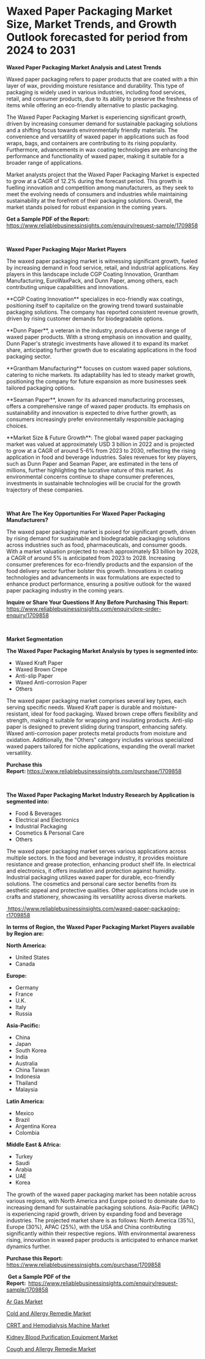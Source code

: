 <p><h1>Waxed Paper Packaging Market Size, Market Trends, and Growth Outlook forecasted for period from 2024 to 2031</h1></p><p><strong>Waxed Paper Packaging Market Analysis and Latest Trends</strong></p>
<p><p>Waxed paper packaging refers to paper products that are coated with a thin layer of wax, providing moisture resistance and durability. This type of packaging is widely used in various industries, including food services, retail, and consumer products, due to its ability to preserve the freshness of items while offering an eco-friendly alternative to plastic packaging.</p><p>The Waxed Paper Packaging Market is experiencing significant growth, driven by increasing consumer demand for sustainable packaging solutions and a shifting focus towards environmentally friendly materials. The convenience and versatility of waxed paper in applications such as food wraps, bags, and containers are contributing to its rising popularity. Furthermore, advancements in wax coating technologies are enhancing the performance and functionality of waxed paper, making it suitable for a broader range of applications.</p><p>Market analysts project that the Waxed Paper Packaging Market is expected to grow at a CAGR of 12.2% during the forecast period. This growth is fuelling innovation and competition among manufacturers, as they seek to meet the evolving needs of consumers and industries while maintaining sustainability at the forefront of their packaging solutions. Overall, the market stands poised for robust expansion in the coming years.</p></p>
<p><strong>Get a Sample PDF of the Report:&nbsp;</strong> <a href="https://www.reliablebusinessinsights.com/enquiry/request-sample/1709858?utm_campaign=48&utm_medium=2&utm_source=Github&utm_content=ia&utm_term=11112024&utm_id=waxed-paper-packaging">https://www.reliablebusinessinsights.com/enquiry/request-sample/1709858</a></p>
<p>&nbsp;</p>
<p><strong>Waxed Paper Packaging Major Market Players</strong></p>
<p><p>The waxed paper packaging market is witnessing significant growth, fueled by increasing demand in food service, retail, and industrial applications. Key players in this landscape include CGP Coating Innovation, Grantham Manufacturing, EuroWaxPack, and Dunn Paper, among others, each contributing unique capabilities and innovations.</p><p>**CGP Coating Innovation** specializes in eco-friendly wax coatings, positioning itself to capitalize on the growing trend toward sustainable packaging solutions. The company has reported consistent revenue growth, driven by rising customer demands for biodegradable options.</p><p>**Dunn Paper**, a veteran in the industry, produces a diverse range of waxed paper products. With a strong emphasis on innovation and quality, Dunn Paper's strategic investments have allowed it to expand its market share, anticipating further growth due to escalating applications in the food packaging sector.</p><p>**Grantham Manufacturing** focuses on custom waxed paper solutions, catering to niche markets. Its adaptability has led to steady market growth, positioning the company for future expansion as more businesses seek tailored packaging options.</p><p>**Seaman Paper**, known for its advanced manufacturing processes, offers a comprehensive range of waxed paper products. Its emphasis on sustainability and innovation is expected to drive further growth, as consumers increasingly prefer environmentally responsible packaging choices.</p><p>**Market Size & Future Growth**: The global waxed paper packaging market was valued at approximately USD 3 billion in 2022 and is projected to grow at a CAGR of around 5-6% from 2023 to 2030, reflecting the rising application in food and beverage industries. Sales revenues for key players, such as Dunn Paper and Seaman Paper, are estimated in the tens of millions, further highlighting the lucrative nature of this market. As environmental concerns continue to shape consumer preferences, investments in sustainable technologies will be crucial for the growth trajectory of these companies.</p></p>
<p>&nbsp;</p>
<p><strong>What Are The Key Opportunities For Waxed Paper Packaging Manufacturers?</strong></p>
<p><p>The waxed paper packaging market is poised for significant growth, driven by rising demand for sustainable and biodegradable packaging solutions across industries such as food, pharmaceuticals, and consumer goods. With a market valuation projected to reach approximately $3 billion by 2028, a CAGR of around 5% is anticipated from 2023 to 2028. Increasing consumer preferences for eco-friendly products and the expansion of the food delivery sector further bolster this growth. Innovations in coating technologies and advancements in wax formulations are expected to enhance product performance, ensuring a positive outlook for the waxed paper packaging industry in the coming years.</p></p>
<p><strong>Inquire or Share Your Questions If Any Before Purchasing This Report:</strong> <a href="https://www.reliablebusinessinsights.com/enquiry/pre-order-enquiry/1709858?utm_campaign=48&utm_medium=2&utm_source=Github&utm_content=ia&utm_term=11112024&utm_id=waxed-paper-packaging">https://www.reliablebusinessinsights.com/enquiry/pre-order-enquiry/1709858</a></p>
<p>&nbsp;</p>
<p><strong>Market Segmentation</strong></p>
<p><strong>The Waxed Paper Packaging Market Analysis by types is segmented into:</strong></p>
<p><ul><li>Waxed Kraft Paper</li><li>Waxed Brown Crepe</li><li>Anti-slip Paper</li><li>Waxed Anti-corrosion Paper</li><li>Others</li></ul></p>
<p><p>The waxed paper packaging market comprises several key types, each serving specific needs. Waxed Kraft paper is durable and moisture-resistant, ideal for food packaging. Waxed brown crepe offers flexibility and strength, making it suitable for wrapping and insulating products. Anti-slip paper is designed to prevent sliding during transport, enhancing safety. Waxed anti-corrosion paper protects metal products from moisture and oxidation. Additionally, the "Others" category includes various specialized waxed papers tailored for niche applications, expanding the overall market versatility.</p></p>
<p><strong>Purchase this Report:&nbsp;</strong><a href="https://www.reliablebusinessinsights.com/purchase/1709858?utm_campaign=48&utm_medium=2&utm_source=Github&utm_content=ia&utm_term=11112024&utm_id=waxed-paper-packaging">https://www.reliablebusinessinsights.com/purchase/1709858</a></p>
<p>&nbsp;</p>
<p><strong>The Waxed Paper Packaging Market Industry Research by Application is segmented into:</strong></p>
<p><ul><li>Food & Beverages</li><li>Electrical and Electronics</li><li>Industrial Packaging</li><li>Cosmetics & Personal Care</li><li>Others</li></ul></p>
<p><p>The waxed paper packaging market serves various applications across multiple sectors. In the food and beverage industry, it provides moisture resistance and grease protection, enhancing product shelf life. In electrical and electronics, it offers insulation and protection against humidity. Industrial packaging utilizes waxed paper for durable, eco-friendly solutions. The cosmetics and personal care sector benefits from its aesthetic appeal and protective qualities. Other applications include use in crafts and stationery, showcasing its versatility across diverse markets.</p></p>
<p><a href="https://www.reliablebusinessinsights.com/waxed-paper-packaging-r1709858?utm_campaign=48&utm_medium=2&utm_source=Github&utm_content=ia&utm_term=11112024&utm_id=waxed-paper-packaging">&nbsp;https://www.reliablebusinessinsights.com/waxed-paper-packaging-r1709858</a></p>
<p><strong>In terms of Region, the Waxed Paper Packaging Market Players available by Region are:</strong></p>
<p>
    <p> <strong> North America: </strong>
        <ul>
            <li>United States</li>
            <li>Canada</li>
        </ul>
        </p> 
    <p> <strong> Europe: </strong>
        <ul>
            <li>Germany</li>
            <li>France</li>
            <li>U.K.</li>
            <li>Italy</li>
            <li>Russia</li>
        </ul>
        </p> 
    <p> <strong> Asia-Pacific: </strong>
        <ul>
            <li>China</li>
            <li>Japan</li>
            <li>South Korea</li>
            <li>India</li>
            <li>Australia</li>
            <li>China Taiwan</li>
            <li>Indonesia</li>
            <li>Thailand</li>
            <li>Malaysia</li>
        </ul>
        </p> 
    <p> <strong> Latin America: </strong>
        <ul>
            <li>Mexico</li>
            <li>Brazil</li>
            <li>Argentina Korea</li>
            <li>Colombia</li>
        </ul>
        </p> 
    <p> <strong> Middle East & Africa: </strong>
        <ul>
            <li>Turkey</li>
            <li>Saudi</li>
            <li>Arabia</li>
            <li>UAE</li>
            <li>Korea</li>
        </ul>
    </p>
    </p>
<p><p>The growth of the waxed paper packaging market has been notable across various regions, with North America and Europe poised to dominate due to increasing demand for sustainable packaging solutions. Asia-Pacific (APAC) is experiencing rapid growth, driven by expanding food and beverage industries. The projected market share is as follows: North America (35%), Europe (30%), APAC (25%), with the USA and China contributing significantly within their respective regions. With environmental awareness rising, innovation in waxed paper products is anticipated to enhance market dynamics further.</p></p>
<p><strong>Purchase this Report: </strong><a href="https://www.reliablebusinessinsights.com/purchase/1709858?utm_campaign=48&utm_medium=2&utm_source=Github&utm_content=ia&utm_term=11112024&utm_id=waxed-paper-packaging">https://www.reliablebusinessinsights.com/purchase/1709858</a></p>
<p>&nbsp;<strong>Get a Sample PDF of the Report:&nbsp;&nbsp;</strong><a href="https://www.reliablebusinessinsights.com/enquiry/request-sample/1709858?utm_campaign=48&utm_medium=2&utm_source=Github&utm_content=ia&utm_term=11112024&utm_id=waxed-paper-packaging">https://www.reliablebusinessinsights.com/enquiry/request-sample/1709858</a></p>
<p><strong></strong></p>
<p><p><a href="https://github.com/Armeladukagjini693/Market-Research-Report-List-1/blob/main/ar-gas-market.md?utm_campaign=48&utm_medium=2&utm_source=Github&utm_content=ia&utm_term=11112024&utm_id=waxed-paper-packaging">Ar Gas Market</a></p><p><a href="https://www.linkedin.com/pulse/cold-allergy-remedie-market-size-share-analysis-growth-trends-ginle?utm_campaign=48&utm_medium=2&utm_source=Github&utm_content=ia&utm_term=11112024&utm_id=waxed-paper-packaging">Cold and Allergy Remedie Market</a></p><p><a href="https://issuu.com/reportprime-2/docs/crrt-and-hemodialysis-machine-marke_872243b07d09d2?utm_campaign=48&utm_medium=2&utm_source=Github&utm_content=ia&utm_term=11112024&utm_id=waxed-paper-packaging">CRRT and Hemodialysis Machine Market</a></p><p><a href="https://issuu.com/reportprime-2/docs/kidney-blood-purification-equipment_bb596f8f25f8b9?utm_campaign=48&utm_medium=2&utm_source=Github&utm_content=ia&utm_term=11112024&utm_id=waxed-paper-packaging">Kidney Blood Purification Equipment Market</a></p><p><a href="https://www.linkedin.com/pulse/market-leaders-laggards-global-cough-allergy-remedie-trends-forecast-mk0ve?utm_campaign=48&utm_medium=2&utm_source=Github&utm_content=ia&utm_term=11112024&utm_id=waxed-paper-packaging">Cough and Allergy Remedie Market</a></p></p>